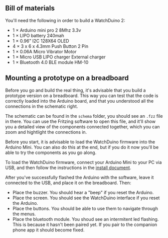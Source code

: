 ## Bill of materials

You'll need the following in order to build a WatchDuino 2:

- 1 × Arduino mini pro 2 8Mhz 3.3v
- 1 × LIPO battery 240mah
- 1 × 0.96” I2C 128X64 OLED
- 4 × 3 x 6 x 4.3mm Push Button 2 Pin
- 1 × 0.06A Micro Vibrator Motor
- 1 × Micro USB LIPO charger External charger
- 1 × Bluetooth 4.0 BLE module HM-10

## Mounting a prototype on a breadboard

Before you go and build the real thing, it's advisable that you build a
prototype version on a breadboard. This way you can test that the code
is correctly loaded into the Arduino board, and that you understood
all the connections in the schematic right.

The schematic can be found in the `schema` folder, you should see an `.fzz`
file in there. You can use the Fritzing software to open this file, and
it'll show you a detailed view of the components connected together, which
you can zoom and hightlight the connections in.

Before you start, it is advisable to load the WatchDuino firmware into the
Arduino Mini. You can also do this at the end, but if you do it now you'll
be able to try the components as you go along.

To load the WatchDuino firmware, connect your Arduino Mini to your PC via USB,
and then follow the instructions in the [install document](install).

After you've successfully flashed the Arduino with the software, leave it
connected to the USB, and place it on the breadboard. Then:

- Place the buzzer. You should hear a "beep" if you reset the Arduino.
- Place the screen. You should see the WatchDuino interface if you reset
the Arduino.
- Place the buttons. You should be able to use them to navigate through
the menus.
- Place the bluetooth module. You shoud see an intermitent led flashing.
This is because it hasn't been paired yet. If you pair to the companion phone
app it should become fixed.
